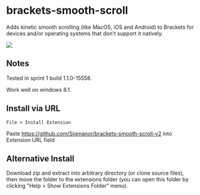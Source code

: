 brackets-smooth-scroll
============================

Adds kinetic smooth scrolling (like MacOS, iOS and Android) to Brackets for devices and/or operating systems that don't support it natively.

![](https://raw.github.com/hccampos/brackets-smooth-scroll/master/preview.gif)

## Notes

Tested in sprint 1 build 1.1.0-15558.

Work well on windows 8.1.

## Install via URL

`File > Install Extension`

Paste https://github.com/Sigmanor/brackets-smooth-scroll-v2 into Extension URL field


## Alternative Install

Download zip and extract into arbitrary directory (or clone source files), then move the folder to the extensions folder (you can open this folder by clicking "Help > Show Extensions Folder" menu).
